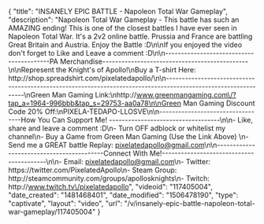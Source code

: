 {
    "title": "INSANELY EPIC BATTLE - Napoleon Total War Gameplay",
    "description": "Napoleon Total War Gameplay - This battle has such an AMAZING ending!  This is one of the closest battles I have ever seen in Napoleon Total War. It's a 2v2 online battle.  Prussia and France are battling Great Britain and Austria.  Enjoy the Battle :D\n\nIf you enjoyed the video don't forget to Like and Leave a comment :D\n\n-----------------------------------------PA Merchandise----------------------------------------------\n\nRepresent the Knight's of Apollo!\nBuy a T-shirt Here: http:\/\/shop.spreadshirt.com\/pixelatedapollo\/\n\n---------------------------------------------------------------------------------------------------------------\nGreen Man Gaming Link:\nhttp:\/\/www.greenmangaming.com\/?tap_a=1964-996bbb&tap_s=29753-aa0a78\n\nGreen Man Gaming Discount Code 20% Off:\nPIXELA-TEDAPO-LLOSVE\n\n----------------------------------How You Can Support Me! -----------------------------------\n\n- Like, share and leave a comment :D\n- Turn OFF adblock or whitelist my channel\n- Buy a Game from Green Man Gaming (Use the Link Above) \n- Send me a GREAT battle Replay: pixelatedapollo@gmail.com\n\n------------------------------------------Connect With Me!-----------------------------------------\n\n- Email: pixelatedapollo@gmail.com\n- Twitter: https:\/\/twitter.com\/PixelatedApollo\n- Steam Group:  http:\/\/steamcommunity.com\/groups\/apollosknights\n- Twitch: http:\/\/www.twitch.tv\/pixelatedapollo",
    "videoid": "117405004",
    "date_created": "1481468401",
    "date_modified": "1506478190",
    "type": "captivate",
    "layout": "video",
    "url": "\/v\/insanely-epic-battle-napoleon-total-war-gameplay\/117405004"
}